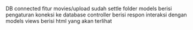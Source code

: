 DB connected
fitur movies/upload sudah settle
folder models berisi pengaturan koneksi ke database
controller berisi respon interaksi dengan models
views berisi html yang akan terlihat
